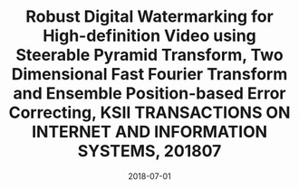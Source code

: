 ---
title : Robust Digital Watermarking for High-definition Video using Steerable Pyramid Transform, Two Dimensional Fast Fourier Transform and Ensemble Position-based Error Correcting, KSII TRANSACTIONS ON INTERNET AND INFORMATION SYSTEMS, 201807
doi : https://www.researchgate.net/publication/327101797_Robust_Digital_Watermarking_for_High-definition_Video_using_Steerable_Pyramid_Transform_Two_Dimensional_Fast_Fourier_Transform_and_Ensemble_Position-based_Error_Correcting
date: 2018-07-01
category: paper
---